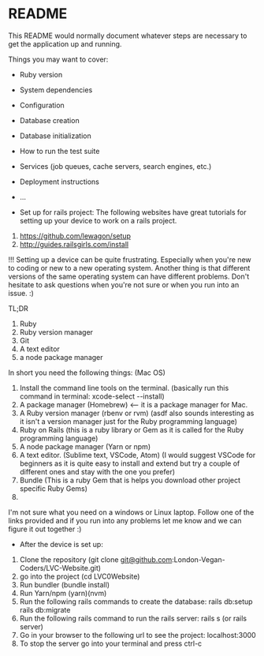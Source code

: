 # README

This README would normally document whatever steps are necessary to get the
application up and running.

Things you may want to cover:

* Ruby version

* System dependencies

* Configuration

* Database creation

* Database initialization

* How to run the test suite

* Services (job queues, cache servers, search engines, etc.)

* Deployment instructions

* ...

* Set up for rails project:
The following websites have great tutorials for setting up your device to work on a rails project.
1. https://github.com/lewagon/setup
2. http://guides.railsgirls.com/install

!!! Setting up a device can be quite frustrating. Especially when you're new to coding or new to a new operating system. Another thing is that different versions of the same operating system can have different problems. Don't hesitate to ask questions when you're not sure or when you run into an issue. :)

TL;DR
1. Ruby
2. Ruby version manager
3. Git
4. A text editor
5. a node package manager

In short you need the following things:
(Mac OS)
1. Install the command line tools on the terminal. (basically run this command in terminal: xcode-select --install)
2. A package manager (Homebrew) <-- it is a package manager for Mac.
3. A Ruby version manager (rbenv or rvm) (asdf also sounds interesting as it isn't a version manager just for the Ruby programming language)
4. Ruby on Rails (this is a ruby library or Gem as it is called for the Ruby programming language)
5. A node package manager (Yarn or npm) 
6. A text editor. (Sublime text, VSCode, Atom) (I would suggest VSCode for beginners as it is quite easy to install and extend but try a couple of different ones and stay with the one you prefer)
7. Bundle (This is a ruby Gem that is helps you download other project specific Ruby Gems)
8. 

I'm not sure what you need on a windows or Linux laptop. Follow one of the links provided and if you run into any problems let me know and we can figure it out together :)


* After the device is set up:
1. Clone the repository (git clone git@github.com:London-Vegan-Coders/LVC-Website.git)
2. go into the project (cd LVC0Website)
3. Run bundler (bundle install)
4. Run Yarn/npm (yarn)(nvm)
5. Run the following rails commands to create the database:
    rails db:setup
    rails db:migrate
6. Run the following rails command to run the rails server:
    rails s (or rails server)
7. Go in your browser to the following url to see the project:
    localhost:3000
8. To stop the server go into your terminal and press ctrl-c

